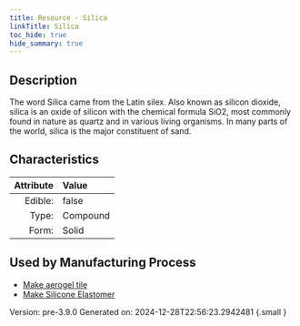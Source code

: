```yaml
---
title: Resource - Silica
linkTitle: Silica
toc_hide: true
hide_summary: true
---
```


## Description
 The word Silica came from the Latin silex. &#10;&#9; Also known as silicon dioxide, silica is an oxide of silicon with the chemical formula&#10;&#9; SiO2, most commonly found in nature as quartz and in various living&#10;&#9; organisms. In many parts of the world, silica is the major constituent&#10;&#9; of sand. 

## Characteristics

| Attribute      | Value |
|--------:|:------|
|Edible:|false|
|Type:|Compound|
|Form:|Solid|
 

## Used by Manufacturing Process

- [Make aerogel tile](/docs/definitions/process/make-aerogel-tile)
- [Make Silicone Elastomer](/docs/definitions/process/make-silicone-elastomer)


    

Version: pre-3.9.0 Generated on: 2024-12-28T22:56:23.2942481
{.small }
